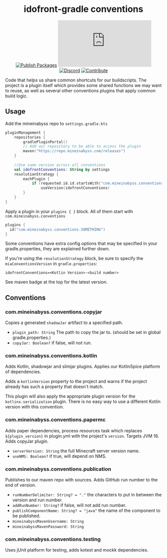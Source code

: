 <div align="center">

# idofront-gradle conventions
[![Publish Packages](https://github.com/MineInAbyss/shared-gradle/actions/workflows/publish-packages.yml/badge.svg)](https://github.com/MineInAbyss/shared-gradle/actions/workflows/publish-packages.yml)
[![Maven](https://badgen.net/maven/v/metadata-url/repo.mineinabyss.com/releases/com/mineinabyss/idofront-gradle/maven-metadata.xml)](https://repo.mineinabyss.com/releases/com/mineinabyss/idofront-gradle)
[![Discord](https://badgen.net/discord/members/QXPCk2y)](https://discord.gg/QXPCk2y)
[![Contribute](https://shields.io/badge/Contribute-e57be5?logo=github%20sponsors&style=flat&logoColor=white)](https://github.com/MineInAbyss/MineInAbyss/wiki/Setup-and-Contribution-Guide)

</div>
Code that helps us share common shortcuts for our buildscripts. The project is a plugin itself which provides some
shared functions we may want to reuse, as well as several other conventions plugins that apply common build logic.

## Usage

Add the mineinabyss repo to `settings.gradle.kts`
```kotlin
pluginManagement {
    repositories {
        gradlePluginPortal()
        // Add our repository to be able to access the plugin
        maven("https://repo.mineinabyss.com/releases")
    }    
    
    //Use same version across all conventions
    val idofrontConventions: String by settings
    resolutionStrategy {
        eachPlugin {
            if (requested.id.id.startsWith("com.mineinabyss.conventions"))
                useVersion(idofrontConventions)
        }
    }
}
```

Apply a plugin in your `plugins { }` block. All of them start with `com.mineinabyss.conventions`

```kotlin
plugins {
  id("com.mineinabyss.conventions.SOMETHING")
}
```

Some conventions have extra config options that may be specified in your gradle.properties, they are explained further down.

If you're using the `resolutionStrategy` block, be sure to specify the `miaConventionsVersion` in `gradle.properties`:

```properties
idofrontConventions=<Kotlin Version>-<build number>
```

See maven badge at the top for the latest version.

## Conventions

### com.mineinabyss.conventions.copyjar

Copies a generated `shadowJar` artifact to a specified path.

- `plugin_path: String` The path to copy the jar to. (should be set in global gradle.properties.)
- `copyJar: Boolean?` if false, will not run.

### com.mineinabyss.conventions.kotlin

Adds Kotlin, shadowjar and slimjar plugins. Applies our KotlinSpice platform of dependencies.

Adds a `kotlinVersion` property to the project and warns if the project already has such a property that doesn't match.

This plugin will also apply the appropriate plugin version for the `kotlinx.serialization` plugin. There is no easy way to use a different Kotlin version with this convention.

### com.mineinabyss.conventions.papermc

Adds paper dependencies, process resources task which replaces `${plugin_version}` in plugin.yml with the project's `version`. Targets JVM 16. Adds copyJar plugin.

- `serverVersion: String` the full Minecraft server version name.
- `useNMS: Boolean?` if true, will depend on NMS.

### com.mineinabyss.conventions.publication

Publishes to our maven repo with sources. Adds GitHub run number to the end of version.

- `runNumberDelimiter: String? = "."` the characters to put in between the version and run number.
- `addRunNumber: String?` if false, will not add run number.
- `publishComponentName: String? = "java"` the name of the component to be published.
- `mineinabyssMavenUsername: String`
- `mineinabyssMavenPassword: String`

### com.mineinabyss.conventions.testing

Uses jUnit platform for testing, adds kotest and mockk dependencies.
